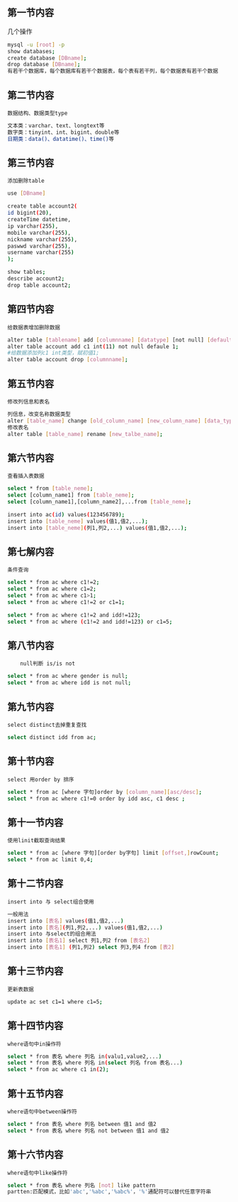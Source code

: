 ## 第一节内容
   几个操作
```sh
mysql -u [root] -p
show databases;
create database [DBname];
drop database [DBname];
有若干个数据库，每个数据库有若干个数据表，每个表有若干列，每个数据表有若干个数据
```
## 第二节内容
	数据结构、数据类型type
```sh
文本类：varchar、text、longtext等
数字类：tinyint、int、bigint、double等
日期类：data()、datatime()、time()等
```
## 第三节内容
	添加删除table
```sh
use [DBname]

create table account2(
id bigint(20),
createTime datetime,
ip varchar(255),
mobile varchar(255),
nickname varchar(255),
paswwd varchar(255),
username varchar(255)
);

show tables;
describe account2; 
drop table account2;
```
## 第四节内容
	给数据表增加删除数据
```sh
alter table [tablename] add [columnname] [datatype] [not null] [default];
alter table account add c1 int(11) not null defaule 1;
#给数据添加列c1 int类型，赋初值1;
alter table account drop [columnname];
```
## 第五节内容
	修改列信息和表名
```sh
列信息，改变名称数据类型
alter [table_name] change [old_column_name] [new_column_name] [data_type];
修改表名
alter table [table_name] rename [new_talbe_name];
```
## 第六节内容
	查看插入表数据
```sh
select * from [table_neme];
select [column_name1] from [table_neme];
select [column_name1],[column_name2],...from [table_neme];

insert into ac(id) values(123456789);
insert into [table_neme] values(值1,值2,...);
insert into [table_neme](列1,列2,...) values(值1,值2,...);
```
## 第七解内容
	条件查询
```sh
select * from ac where c1!=2;
select * from ac where c1=2;
select * from ac where c1>1;
select * from ac where c1!=2 or c1=1;

select * from ac where c1!=2 and idd!=123;
select * from ac where (c1!=2 and idd!=123) or c1=5;
```
## 第八节内容
		null判断 is/is not
```sh
select * from ac where gender is null;
select * from ac where idd is not null;
```
## 第九节内容
	select distinct去掉重复查找
```sh
select distinct idd from ac;
```
## 第十节内容
	select 用order by 排序
```sh
select * from ac [where 字句]order by [column_name][asc/desc];
select * from ac where c1!=0 order by idd asc, c1 desc ;
```
## 第十一节内容
	使用linit截取查询结果
```sh
select * from ac [where 字句][order by字句] limit [offset,]rowCount;
select * from ac limit 0,4;
```
## 第十二节内容
	insert into 与 select组合使用
```sh
一般用法
insert into [表名] values(值1,值2,...)
insert into [表名](列1,列2,...) values(值1,值2,...)
insert into 与select的组合用法
insert into [表名1] select 列1,列2 from [表名2]
insert into [表名1] (列1,列2) select 列3,列4 from [表2]
```
## 第十三节内容
	更新表数据
```sh
update ac set c1=1 where c1=5;
```
## 第十四节内容
	where语句中in操作符
```sh
select * from 表名 where 列名 in(valu1,value2,...)
select * from 表名 where 列名 in(select 列名 from 表名...)
select * from ac where c1 in(2);
```
## 第十五节内容
	where语句中between操作符
```sh
select * from 表名 where 列名 between 值1 and 值2
select * from 表名 where 列名 not between 值1 and 值2
```
## 第十六节内容
	where语句中like操作符
```sh
select * from 表名 where 列名 [not] like pattern
partten:匹配模式，比如'abc','%abc','%abc%'，'%'通配符可以替代任意字符串
```
